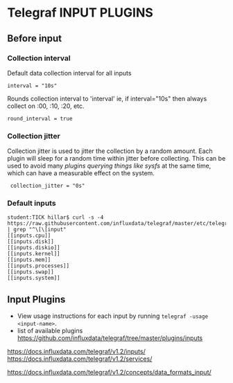 # Telegraf INPUT PLUGINS

## Before input

### Collection interval

Default data collection interval for all inputs
```
interval = "10s"
```

Rounds collection interval to 'interval'
ie, if interval="10s" then always collect on :00, :10, :20, etc.
```
round_interval = true
```

### Collection jitter
Collection jitter is used to jitter the collection by a random amount.
Each plugin will sleep for a random time within jitter before collecting.
This can be used to avoid many *plugins querying things like sysfs* at the
same time, which can have a measurable effect on the system.

```
 collection_jitter = "0s"

```

### Default inputs

```
student:TICK hillar$ curl -s -4 https://raw.githubusercontent.com/influxdata/telegraf/master/etc/telegraf.conf | grep "^\[\[input"
[[inputs.cpu]]
[[inputs.disk]]
[[inputs.diskio]]
[[inputs.kernel]]
[[inputs.mem]]
[[inputs.processes]]
[[inputs.swap]]
[[inputs.system]]

```


## Input Plugins

* View usage instructions for each input by running `telegraf -usage <input-name>`.
* list of available plugins https://github.com/influxdata/telegraf/tree/master/plugins/inputs





https://docs.influxdata.com/telegraf/v1.2/inputs/
https://docs.influxdata.com/telegraf/v1.2/services/

https://docs.influxdata.com/telegraf/v1.2/concepts/data_formats_input/
